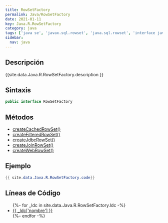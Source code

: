 ```yaml
---
title: RowSetFactory
permalink: Java/RowSetFactory
date: 2021-01-11
key: Java.R.RowSetFactory
category: java
tags: ['java se', 'javax.sql.rowset', 'java.sql.rowset', 'interface java', 'Java 1.7']
sidebar: 
  nav: java
---
```


## Descripción
{{site.data.Java.R.RowSetFactory.description }}

## Sintaxis
~~~java
public interface RowSetFactory
~~~

## Métodos
* [createCachedRowSet()](/Java/RowSetFactory/createCachedRowSet)
* [createFilteredRowSet()](/Java/RowSetFactory/createFilteredRowSet)
* [createJdbcRowSet()](/Java/RowSetFactory/createJdbcRowSet)
* [createJoinRowSet()](/Java/RowSetFactory/createJoinRowSet)
* [createWebRowSet()](/Java/RowSetFactory/createWebRowSet)

## Ejemplo
~~~java
{{ site.data.Java.R.RowSetFactory.code}}
~~~

## Líneas de Código
<ul>
{%- for _ldc in site.data.Java.R.RowSetFactory.ldc -%}
   <li>
       <a href="{{_ldc['url'] }}">{{ _ldc['nombre'] }}</a>
   </li>
{%- endfor -%}
</ul>
